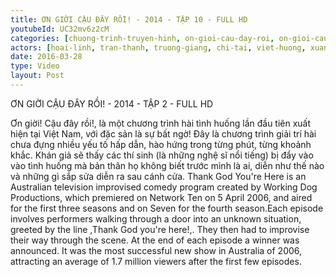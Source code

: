 ```yaml
---
title: ƠN GIỜI CẬU ĐÂY RỒI! - 2014 - TẬP 10 - FULL HD
youtubeId: UC32mv6z2cM
categories: [chuong-trinh-truyen-hinh, on-gioi-cau-day-roi, on-gioi-cau-day-roi-2014]
actors: [hoai-linh, tran-thanh, truong-giang, chi-tai, viet-huong, xuan-bac, tu-long]
date: 2016-03-28
type: Video
layout: Post
---
```

ƠN GIỜI CẬU ĐÂY RỒI! - 2014 - TẬP 2 - FULL HD

Ơn giời! Cậu đây rồi!, là một chương trình hài tình huống lần đầu tiên xuất hiện tại Việt Nam, với đặc sản là sự bất ngờ! Đây là chương trình giải trí hài chưa đựng nhiều yếu tố hấp dẫn, hào hứng trong từng phút, từng khoảnh khắc. Khán giả sẽ thấy các thí sinh (là những nghệ sĩ nổi tiếng) bị đẩy vào vào tình huống mà bản thân họ không biết trước mình là ai, diễn như thế nào và những gì sắp sửa diễn ra sau cánh cửa.
Thank God You're Here is an Australian television improvised comedy program created by Working Dog Productions, which premiered on Network Ten on 5 April 2006, and aired for the first three seasons and on Seven for the fourth season.Each episode involves performers walking through a door into an unknown situation, greeted by the line ,Thank God you're here!,. They then had to improvise their way through the scene. At the end of each episode a winner was announced. It was the most successful new show in Australia of 2006, attracting an average of 1.7 million viewers after the first few episodes.